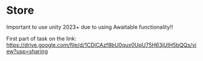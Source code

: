 # Store
Important to use unity 2023+ due to using Awaitable functionality!!


First part of task on the link: https://drive.google.com/file/d/1CDiCAzf8bU0qux0UpU75H63jUIH5bQQs/view?usp=sharing
